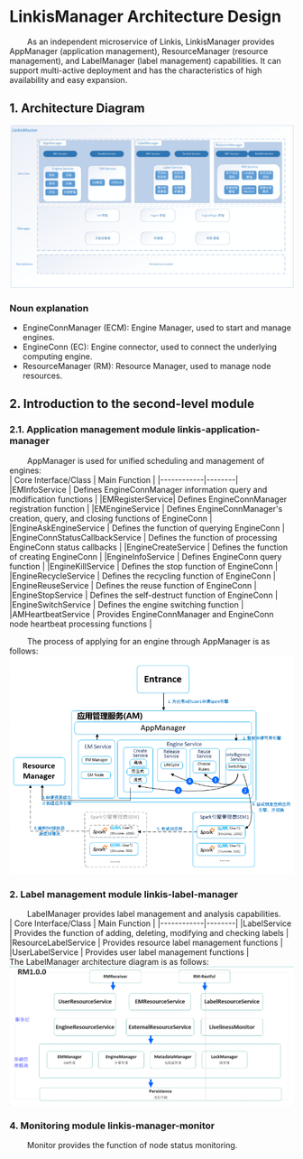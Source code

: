 LinkisManager Architecture Design
====================
&nbsp;&nbsp;&nbsp;&nbsp;&nbsp;&nbsp;&nbsp;&nbsp;As an independent microservice of Linkis, LinkisManager provides AppManager (application management), ResourceManager (resource management), and LabelManager (label management) capabilities. It can support multi-active deployment and has the characteristics of high availability and easy expansion.  
## 1. Architecture Diagram
![Architecture Diagram](/src/assets/docs/architecture/linkis_manager/linkis-manager-01.png)  
### Noun explanation
- EngineConnManager (ECM): Engine Manager, used to start and manage engines.
- EngineConn (EC): Engine connector, used to connect the underlying computing engine.
- ResourceManager (RM): Resource Manager, used to manage node resources.
## 2. Introduction to the second-level module
### 2.1. Application management module linkis-application-manager
&nbsp;&nbsp;&nbsp;&nbsp;&nbsp;&nbsp;&nbsp;&nbsp;AppManager is used for unified scheduling and management of engines:  
| Core Interface/Class | Main Function |
|------------|--------|
|EMInfoService | Defines EngineConnManager information query and modification functions |
|EMRegisterService| Defines EngineConnManager registration function |
|EMEngineService | Defines EngineConnManager's creation, query, and closing functions of EngineConn |
|EngineAskEngineService | Defines the function of querying EngineConn |
|EngineConnStatusCallbackService | Defines the function of processing EngineConn status callbacks |
|EngineCreateService | Defines the function of creating EngineConn |
|EngineInfoService | Defines EngineConn query function |
|EngineKillService | Defines the stop function of EngineConn |
|EngineRecycleService | Defines the recycling function of EngineConn |
|EngineReuseService | Defines the reuse function of EngineConn |
|EngineStopService | Defines the self-destruct function of EngineConn |
|EngineSwitchService | Defines the engine switching function |
|AMHeartbeatService | Provides EngineConnManager and EngineConn node heartbeat processing functions |

&nbsp;&nbsp;&nbsp;&nbsp;&nbsp;&nbsp;&nbsp;&nbsp;The process of applying for an engine through AppManager is as follows:  
![AppManager](/src/assets/docs/architecture/linkis_manager/app-manager-01.png)  
### 2. Label management module linkis-label-manager
&nbsp;&nbsp;&nbsp;&nbsp;&nbsp;&nbsp;&nbsp;&nbsp;LabelManager provides label management and analysis capabilities.  
| Core Interface/Class | Main Function |
|------------|--------|
|LabelService | Provides the function of adding, deleting, modifying and checking labels |
|ResourceLabelService | Provides resource label management functions |
|UserLabelService | Provides user label management functions |  
The LabelManager architecture diagram is as follows:  
![ResourceManager](/src/assets/docs/architecture/linkis_manager/resource-manager-01.png)  
### 4. Monitoring module linkis-manager-monitor
&nbsp;&nbsp;&nbsp;&nbsp;&nbsp;&nbsp;&nbsp;&nbsp;Monitor provides the function of node status monitoring.
